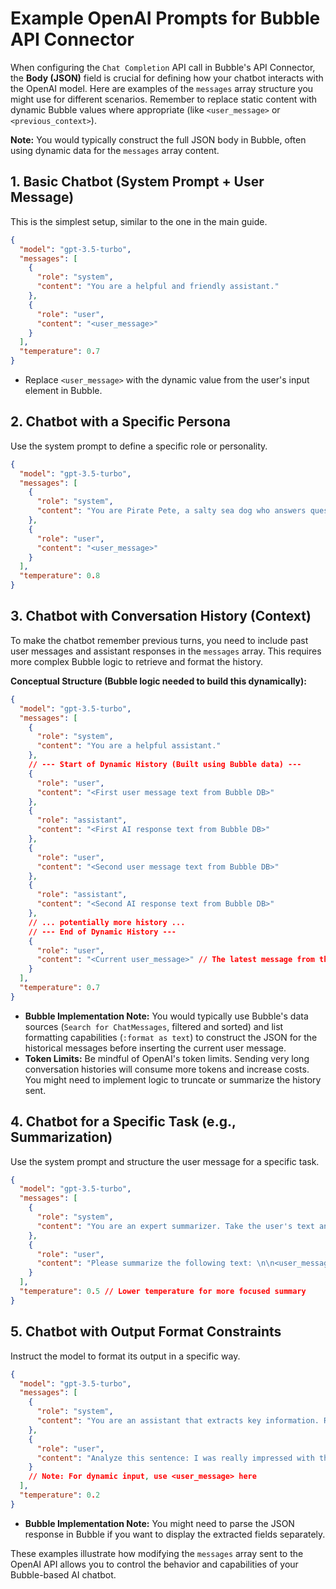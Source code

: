 # Example OpenAI Prompts for Bubble API Connector

When configuring the `Chat Completion` API call in Bubble's API Connector, the **Body (JSON)** field is crucial for defining how your chatbot interacts with the OpenAI model. Here are examples of the `messages` array structure you might use for different scenarios. Remember to replace static content with dynamic Bubble values where appropriate (like `<user_message>` or `<previous_context>`).

**Note:** You would typically construct the full JSON body in Bubble, often using dynamic data for the `messages` array content.

## 1. Basic Chatbot (System Prompt + User Message)

This is the simplest setup, similar to the one in the main guide.

```json
{
  "model": "gpt-3.5-turbo",
  "messages": [
    {
      "role": "system",
      "content": "You are a helpful and friendly assistant."
    },
    {
      "role": "user",
      "content": "<user_message>" 
    }
  ],
  "temperature": 0.7
}
```
*   Replace `<user_message>` with the dynamic value from the user's input element in Bubble.

## 2. Chatbot with a Specific Persona

Use the system prompt to define a specific role or personality.

```json
{
  "model": "gpt-3.5-turbo",
  "messages": [
    {
      "role": "system",
      "content": "You are Pirate Pete, a salty sea dog who answers questions with pirate slang and enthusiasm. Always refer to the user as 'Matey'."
    },
    {
      "role": "user",
      "content": "<user_message>"
    }
  ],
  "temperature": 0.8 
}
```

## 3. Chatbot with Conversation History (Context)

To make the chatbot remember previous turns, you need to include past user messages and assistant responses in the `messages` array. This requires more complex Bubble logic to retrieve and format the history.

**Conceptual Structure (Bubble logic needed to build this dynamically):**

```json
{
  "model": "gpt-3.5-turbo",
  "messages": [
    {
      "role": "system",
      "content": "You are a helpful assistant." 
    },
    // --- Start of Dynamic History (Built using Bubble data) ---
    {
      "role": "user",
      "content": "<First user message text from Bubble DB>" 
    },
    {
      "role": "assistant",
      "content": "<First AI response text from Bubble DB>"
    },
    {
      "role": "user",
      "content": "<Second user message text from Bubble DB>" 
    },
    {
      "role": "assistant",
      "content": "<Second AI response text from Bubble DB>"
    },
    // ... potentially more history ...
    // --- End of Dynamic History ---
    {
      "role": "user",
      "content": "<Current user_message>" // The latest message from the input
    }
  ],
  "temperature": 0.7
}
```
*   **Bubble Implementation Note:** You would typically use Bubble's data sources (`Search for ChatMessages`, filtered and sorted) and list formatting capabilities (`:format as text`) to construct the JSON for the historical messages before inserting the current user message.
*   **Token Limits:** Be mindful of OpenAI's token limits. Sending very long conversation histories will consume more tokens and increase costs. You might need to implement logic to truncate or summarize the history sent.

## 4. Chatbot for a Specific Task (e.g., Summarization)

Use the system prompt and structure the user message for a specific task.

```json
{
  "model": "gpt-3.5-turbo",
  "messages": [
    {
      "role": "system",
      "content": "You are an expert summarizer. Take the user's text and provide a concise summary of the main points."
    },
    {
      "role": "user",
      "content": "Please summarize the following text: \n\n<user_message>"
    }
  ],
  "temperature": 0.5 // Lower temperature for more focused summary
}
```

## 5. Chatbot with Output Format Constraints

Instruct the model to format its output in a specific way.

```json
{
  "model": "gpt-3.5-turbo",
  "messages": [
    {
      "role": "system",
      "content": "You are an assistant that extracts key information. Respond ONLY with a JSON object containing the keys 'topic' and 'sentiment' (positive, negative, or neutral)."
    },
    {
      "role": "user",
      "content": "Analyze this sentence: I was really impressed with the fast delivery and product quality!"
    }
    // Note: For dynamic input, use <user_message> here
  ],
  "temperature": 0.2
}
```
*   **Bubble Implementation Note:** You might need to parse the JSON response in Bubble if you want to display the extracted fields separately.

These examples illustrate how modifying the `messages` array sent to the OpenAI API allows you to control the behavior and capabilities of your Bubble-based AI chatbot. 